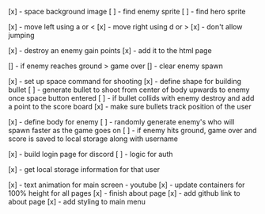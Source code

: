 <!-- world -->
[x] - space background image
[ ] - find enemy sprite
[ ] - find hero sprite

<!-- player -->
[x] - move left using a or <
[x] - move right using d or >
[x] - don't allow jumping

<!-- score -->
[x] - destroy an enemy gain points
[x] - add it to the html page

<!-- win / lose -->
[] - if enemy reaches ground > game over
[] - clear enemy spawn

<!-- bullet -->
[x] - set up space command for shooting
[x] - define shape for building bullet
[ ] - generate bullet to shoot from center of body upwards to enemy once space button entered
[ ] - if bullet collids with enemy destroy and add a point to the score board
[x] - make sure bullets track position of the user

<!-- enemy -->
[x] - define body for enemy
[ ] - randomly generate enemy's who will spawn faster as the game goes on
[ ] - if enemy hits ground, game over and score is saved to local storage along with username


<!-- server -->
[x] - build login page for discord
[ ] - logic for auth

<!-- kinda working -->
[x] - get local storage information for that user 

<!-- other -->
[x] - text animation for main screen - youtube
[x] - update containers for 100% height for all pages
[x] - finish about page
[x] - add github link to about page
[x] - add styling to main menu




<!-- reserved code -->
 <!-- <?php echo '<h3 class="username-title"> Welcome Back: ' .$username. '</h3>'?>     -->

<!-- $db = "";
$username ="";
$password = "";
$url = "";

var_export($db, true);
var_export($username, true);
 var_export($password, true);
 var_export($url, true); -->

 <!-- check curl isntallaitoin -->
 <!-- <?php
// Script to test if the CURL extension is installed on this server
// checking curl
// Define function to test
function _is_curl_installed() {
    if  (in_array  ('curl', get_loaded_extensions())) {
        return true;
    }
    else {
        return false;
    }
}

// Ouput text to user based on test
if (_is_curl_installed()) {
  echo "cURL is <span style=\"color:blue\">installed</span> on this server";
} else {
  echo "cURL is NOT <span style=\"color:red\">installed</span> on this server";
}
?> -->
